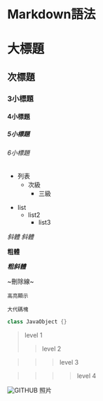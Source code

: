 # Markdown語法

# 大標題
## 次標題
### 3小標題
#### 4小標題
##### 5小標題
###### 6小標題

* 列表
  * 次級
    * 三級
- list
  - list2
    - list3

_斜體_
*斜體*

**粗體**

***粗斜體***

~刪除線~

`高亮顯示`

    大代碼塊
```java
class JavaObject {}
```

>level 1
>>level 2

>>>level 3

>>>>level 4

![GITHUB](/Users/superfree/Documents/字號對應磅數.png "字號對應磅數")
照片
